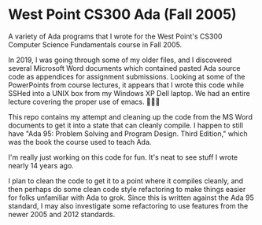 # West Point CS300 Ada (Fall 2005)

A variety of Ada programs that I wrote for the West Point's CS300 Computer Science Fundamentals course in Fall 2005.

In 2019, I was going through some of my older files, and I discovered several Microsoft Word documents which contained pasted Ada source code as appendices for assignment submissions. Looking at some of the PowerPoints from course lectures, it appears that I wrote this code while SSHed into a UNIX box from my Windows XP Dell laptop. We had an entire lecture covering the proper use of emacs. 🤣🤣🤣

This repo contains my attempt and cleaning up the code from the MS Word documents to get it into a state that can cleanly compile. I happen to still have "Ada 95: Problem Solving and Program Design. Third Edition," which was the book the course used to teach Ada.

I'm really just working on this code for fun. It's neat to see stuff I wrote nearly 14 years ago.

I plan to clean the code to get it to a point where it compiles cleanly, and then perhaps do some clean code style refactoring to make things easier for folks unfamiliar with Ada to grok. Since this is written against the Ada 95 standard, I may also investigate some refactoring to use features from the newer 2005 and 2012 standards.
